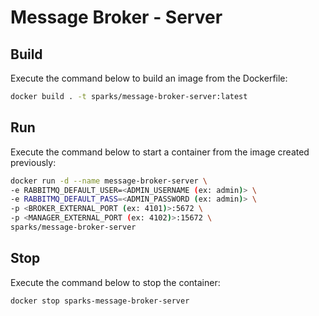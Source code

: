 # Message Broker - Server

## Build

Execute the command below to build an image from the Dockerfile:

```bash
docker build . -t sparks/message-broker-server:latest
```

## Run

Execute the command below to start a container from the image created previously:

```bash
docker run -d --name message-broker-server \
-e RABBITMQ_DEFAULT_USER=<ADMIN_USERNAME (ex: admin)> \
-e RABBITMQ_DEFAULT_PASS=<ADMIN_PASSWORD (ex: admin)> \
-p <BROKER_EXTERNAL_PORT (ex: 4101)>:5672 \
-p <MANAGER_EXTERNAL_PORT (ex: 4102)>:15672 \
sparks/message-broker-server
```

## Stop

Execute the command below to stop the container:

```bash
docker stop sparks-message-broker-server
```
